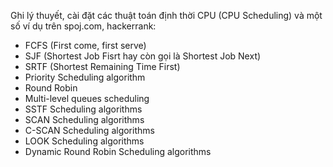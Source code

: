 Ghi lý thuyết, cài đặt các thuật toán định thời CPU (CPU Scheduling) và một số ví dụ trên spoj.com, hackerrank:
+ FCFS (First come, first serve)
+ SJF (Shortest Job Fisrt hay còn gọi là Shortest Job Next)
+ SRTF (Shortest Remaining Time First)
+ Priority Scheduling algorithm
+ Round Robin
+ Multi-level queues scheduling
+ SSTF Scheduling algorithms
+ SCAN Scheduling algorithms
+ C-SCAN Scheduling algorithms
+ LOOK Scheduling algorithms
+ Dynamic Round Robin Scheduling algorithms
